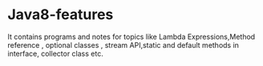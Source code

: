 # Java8-features
It contains programs and notes for topics like Lambda Expressions,Method reference , optional classes , stream API,static and default methods in interface, collector class etc.
